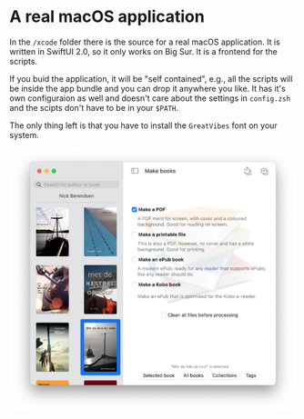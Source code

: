 # A real macOS application

In the `/xcode` folder there is the source for a real macOS application. It is written in SwiftUI 2.0, so it only works on Big Sur. It is a frontend for the scripts.

If you buid the application, it will be "self contained", e.g., all the scripts will be inside the app bundle and you can drop it anywhere you like. It has it's own configuraion as well and doesn't care about the settings in `config.zsh` and the scipts don't have to be in your `$PATH`.

The only thing left is that you have to install the `GreatVibes` font on your system.

![](images/mac-app.png)



